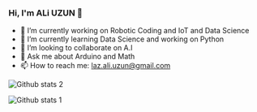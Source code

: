 ###  Hi, I'm ALi UZUN 👋




- 🔭 I’m currently working on Robotic Coding and IoT and Data Science 
- 🌱 I’m currently learning Data Science  and working on Python
- 👯 I’m looking to collaborate on A.I
- 💬 Ask me about Arduino and Math
- 📫 How to reach me: laz.ali.uzun@gmail.com



![Github stats 2](https://github-readme-stats.vercel.app/api?username=alixuzun&show_icons=true&theme=radical)

![Github stats 1](https://github-readme-stats.vercel.app/api?username=alixuzun&show_icons=true&theme=gradient) 


